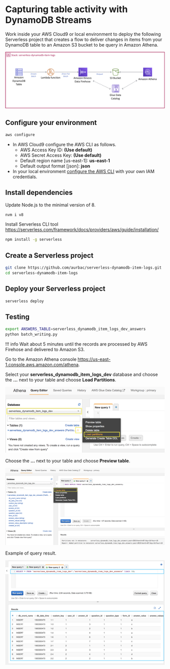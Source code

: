 # Capturing table activity with DynamoDB Streams

Work inside your AWS Cloud9 or local environment to deploy the following Serverless project that creates a flow to deliver changes in items from your DynamoDB table to an Amazon S3 bucket to be query in Amazon Athena.

![serverless-dynamodb-item-logs](images/serverless-dynamodb-item-logs.png)

## Configure your environment

``` bash
aws configure
```

- In AWS Cloud9 configure the AWS CLI as follows. 
    - AWS Access Key ID: **(Use default)**
    - AWS Secret Access Key: **(Use default)**
    - Default region name [us-east-1]: **us-east-1**
    - Default output format [json]: **json**
- In your local environment [configure the AWS CLI](https://docs.aws.amazon.com/cli/latest/userguide/cli-chap-configure.html#cli-quick-configuration) with your own IAM credentials.

## Install dependencies

Update Node.js to the minimal version of 8.

``` bash
nvm i v8
```

Install Serverless CLI tool https://serverless.com/framework/docs/providers/aws/guide/installation/

``` bash
npm install -g serverless
```

## Create a Serverless project

``` bash
git clone https://github.com/aurbac/serverless-dynamodb-item-logs.git
cd serverless-dynamodb-item-logs
```

## Deploy your Serverless project

``` bash
serverless deploy
```

## Testing

``` bash
export ANSWERS_TABLE=serverless_dynamodb_item_logs_dev_answers
python batch_writing.py
```

!!! info
    Wait about 5 minutes until the records are processed by AWS Firehose and delivered to Amazon S3.

Go to the Amazon Athena console https://us-east-1.console.aws.amazon.com/athena.

Select your **serverless_dynamodb_item_logs_dev** database and choose the **...** next to your table and choose **Load Partitions**.

![Athena Load Partitions](images/athena-load-partitions.png)

Choose the **...** next to your table and choose **Preview table**.

![Athena Preview Table](images/athena-preview-table.png)

Example of query result.

![Athena Preview Table Results](images/athena-preview-table-results.png)